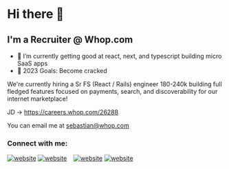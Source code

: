 # Hi there 👋 

## I'm a Recruiter @ Whop.com

- 🌱 I’m currently getting good at react, next, and typescript building micro SaaS apps
- 🥅 2023 Goals: Become cracked

We're currently hiring a Sr FS (React / Rails) engineer 180-240k building full fledged features focused on payments, search, and discoverability for our internet marketplace! 

JD -> https://careers.whop.com/26288

You can email me at sebastian@whop.com
### Connect with me:

[![website](./img/twitter-light.svg)](https://twitter.com/SebCuadros#gh-light-mode-only)
[![website](./img/twitter-dark.svg)](https://twitter.com/SebCuadros#gh-dark-mode-only)
&nbsp;&nbsp;
[![website](./img/linkedin-light.svg)](https://linkedin.com/in/sebcuadros#gh-light-mode-only)
[![website](./img/linkedin-dark.svg)](https://linkedin.com/in/sebcuadros#gh-dark-mode-only)
